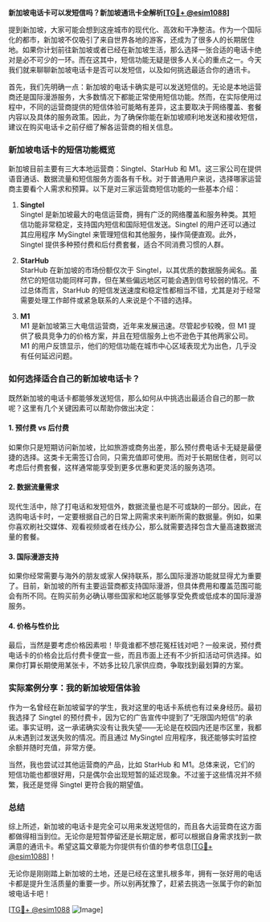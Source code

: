 **新加坡电话卡可以发短信吗？新加坡通讯卡全解析[[TG💪+ @esim1088](https://t.me/s/esim1088)]**

提到新加坡，大家可能会想到这座城市的现代化、高效和干净整洁。作为一个国际化的都市，新加坡不仅吸引了来自世界各地的游客，还成为了很多人的长期居住地。如果你计划前往新加坡或者已经在新加坡生活，那么选择一张合适的电话卡绝对是必不可少的一环。而在这其中，短信功能无疑是很多人关心的重点之一。今天我们就来聊聊新加坡电话卡是否可以发短信，以及如何挑选最适合你的通讯卡。

首先，我们先明确一点：新加坡的电话卡确实是可以发送短信的。无论是本地运营商还是国际漫游服务，大多数情况下都能正常使用短信功能。然而，在实际使用过程中，不同的运营商提供的短信体验可能略有差异，这主要取决于网络覆盖、套餐内容以及具体的服务政策。因此，为了确保你能在新加坡顺利地发送和接收短信，建议在购买电话卡之前仔细了解各运营商的相关信息。

### 新加坡电话卡的短信功能概览

新加坡目前主要有三大本地运营商：Singtel、StarHub 和 M1。这三家公司在提供语音通话、数据流量和短信服务方面各有千秋。对于普通用户来说，选择哪家运营商主要看个人需求和预算。以下是对三家运营商短信功能的一些基本介绍：

1. **Singtel**  
   Singtel 是新加坡最大的电信运营商，拥有广泛的网络覆盖和服务种类。其短信功能非常稳定，支持国内短信和国际短信发送。Singtel 的用户还可以通过其应用程序 MySingtel 来管理短信和其他服务，操作简便直观。此外，Singtel 提供多种预付费和后付费套餐，适合不同消费习惯的人群。

2. **StarHub**  
   StarHub 在新加坡的市场份额仅次于 Singtel，以其优质的数据服务闻名。虽然它的短信功能同样可靠，但在某些偏远地区可能会遇到信号较弱的情况。不过总体而言，StarHub 的短信发送速度和稳定性都相当不错，尤其是对于经常需要处理工作邮件或紧急联系的人来说是个不错的选择。

3. **M1**  
   M1 是新加坡第三大电信运营商，近年来发展迅速。尽管起步较晚，但 M1 提供了极具竞争力的价格方案，并且在短信服务上也不逊色于其他两家公司。M1 的用户反馈显示，他们的短信功能在城市中心区域表现尤为出色，几乎没有任何延迟问题。

### 如何选择适合自己的新加坡电话卡？

既然新加坡的电话卡都能够发送短信，那么如何从中挑选出最适合自己的那一款呢？这里有几个关键因素可以帮助你做出决定：

#### 1. 预付费 vs 后付费  
如果你只是短期访问新加坡，比如旅游或商务出差，那么预付费电话卡无疑是最便捷的选择。这类卡无需签订合同，只需充值即可使用。而对于长期居住者，则可以考虑后付费套餐，这样通常能享受到更多优惠和更灵活的服务选项。

#### 2. 数据流量需求  
现代生活中，除了打电话和发短信外，数据流量也是不可或缺的一部分。因此，在选购电话卡时，一定要根据自己的日常上网需求来判断所需的数据量。例如，如果你喜欢刷社交媒体、观看视频或者在线办公，那么就需要选择包含大量高速数据流量的套餐。

#### 3. 国际漫游支持  
如果你经常需要与海外的朋友或家人保持联系，那么国际漫游功能就显得尤为重要了。目前，新加坡的所有主要运营商都支持国际漫游，但具体费用和覆盖范围可能会有所不同。在购买前务必确认哪些国家和地区能够享受免费或低成本的国际漫游服务。

#### 4. 价格与性价比  
最后，当然是要考虑价格因素啦！毕竟谁都不想花冤枉钱对吧？一般来说，预付费电话卡的价格会比后付费卡便宜一些，而且市面上还有不少折扣活动可供选择。如果你打算长期使用某张卡，不妨多比较几家供应商，争取找到最划算的方案。

### 实际案例分享：我的新加坡短信体验

作为一名曾经在新加坡留学的学生，我对这里的电话卡系统也有过亲身经历。最初我选择了 Singtel 的预付费卡，因为它的广告宣传中提到了“无限国内短信”的承诺。事实证明，这一承诺确实没有让我失望——无论是在校园内还是市区里，我都从未遇到过发送失败的情况。而且通过 MySingtel 应用程序，我还能够实时监控余额并随时充值，非常方便。

当然，我也尝试过其他运营商的产品，比如 StarHub 和 M1。总体来说，它们的短信功能也都很好用，只是偶尔会出现短暂的延迟现象。不过鉴于这些情况并不频繁，我还是觉得 Singtel 更符合我的期望值。

### 总结

综上所述，新加坡的电话卡是完全可以用来发送短信的，而且各大运营商在这方面都做得相当到位。无论你是短暂停留还是长期定居，都可以根据自身需求找到一款满意的通讯卡。希望这篇文章能为你提供有价值的参考信息[[TG💪+ @esim1088](https://t.me/s/esim1088)]！

无论你是刚刚踏上新加坡的土地，还是已经在这里扎根多年，拥有一张好用的电话卡都是提升生活质量的重要一步。所以别再犹豫了，赶紧去挑选一张属于你的新加坡电话卡吧！

[[TG💪+ @esim1088](https://t.me/s/esim1088) ![Image](https://i.postimg.cc/4NQfJmqS/Snipaste-2025-05-13-00-14-12.png)]